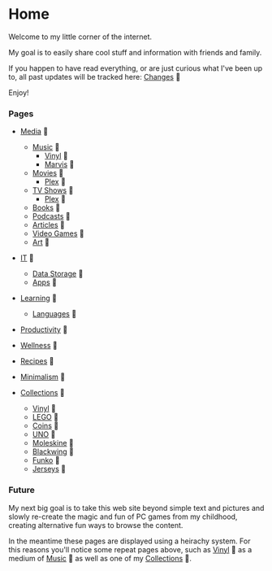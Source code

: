 # Home

Welcome to my little corner of the internet.

My goal is to easily share cool stuff and information with friends and family.

If you happen to have read everything, or are just curious what I've been up to, all past updates will be tracked here:
[Changes](changes.md) 🚧

Enjoy!

### Pages

* [Media](media.md) 🚧
	* [Music](music.md) 🚧
		* [Vinyl](vinyl.md) 🚧
		* [Marvis](marvis.md) 🚧
	* [Movies](movies.md) 🚧
		* [Plex](plex.md) 🚧
	* [TV Shows](tv-shows.md) 🚧
		* [Plex](plex.md) 🚧
	* [Books](books.md) 🚧
	* [Podcasts](podcasts.md) 🚧
	* [Articles](articles.md) 🚧
	* [Video Games](video-games.md) 🚧
	* [Art](art.md) 🚧

* [IT](it.md) 🚧
	* [Data Storage](data-storage.md) 🚧
	* [Apps](apps.md) 🚧

* [Learning](learning.md) 🚧
	* [Languages](languages.md) 🚧

* [Productivity](productivity.md) 🚧

* [Wellness](wellness.md) 🚧

* [Recipes](recipes.md) 🚧

* [Minimalism](minimalism.md) 🚧

* [Collections](collections.md) 🚧
	* [Vinyl](vinyl.md) 🚧
	* [LEGO](lego.md) 🚧
	* [Coins](coins.md) 🚧
	* [UNO](uno.md) 🚧
	* [Moleskine](moleskine.md) 🚧
	* [Blackwing](blackwing.md) 🚧
	* [Funko](funko.md) 🚧
	* [Jerseys](jerseys.md) 🚧

<!--	* [Bobbleheads](bobbleheads.md)  🚧-->


### Future

My next big goal is to take this web site beyond simple text and pictures and slowly re-create the magic and fun of PC games from my childhood, creating alternative fun ways to browse the content.

In the meantime these pages are displayed using a heirachy system. For this reasons you'll notice some repeat pages above, such as [Vinyl](vinyl.md) 🚧 as a medium of [Music](music.md) 🚧 as well as one of my [Collections](collections) 🚧.



